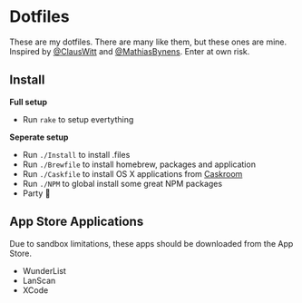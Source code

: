 # Dotfiles
These are my dotfiles. There are many like them, but these ones are mine.
Inspired by [@ClausWitt](https://github.com/clauswitt) and [@MathiasBynens](https://github.com/mathiasbynens).
Enter at own risk.

## Install
**Full setup**
- Run `rake` to setup evertything

**Seperate setup**
- Run `./Install` to install .files
- Run `./Brewfile` to install homebrew, packages and application 
- Run `./Caskfile` to install OS X applications from [Caskroom](http://caskroom.io)
- Run `./NPM` to global install some great NPM packages
- Party 🎉

## App Store Applications
Due to sandbox limitations, these apps should be downloaded from the App Store.
- WunderList
- LanScan
- XCode
